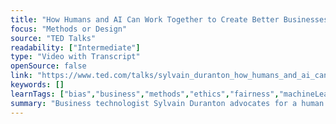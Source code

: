 ```yaml
---
title: "How Humans and AI Can Work Together to Create Better Businesses"
focus: "Methods or Design"
source: "TED Talks"
readability: ["Intermediate"]
type: "Video with Transcript"
openSource: false
link: "https://www.ted.com/talks/sylvain_duranton_how_humans_and_ai_can_work_together_to_create_better_businesses"
keywords: []
learnTags: ["bias","business","methods","ethics","fairness","machineLearning"]
summary: "Business technologist Sylvain Duranton advocates for a human plus AI approach in his Ted Talk \"How Humans and AI Can Work Together to Create Better Businesses.\" "
---
```

